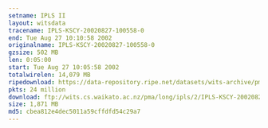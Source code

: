 ```yaml
---
setname: IPLS II
layout: witsdata
tracename: IPLS-KSCY-20020827-100558-0
end: Tue Aug 27 10:10:58 2002
originalname: IPLS-KSCY-20020827-100558-0
gzsize: 502 MB
len: 0:05:00
start: Tue Aug 27 10:05:58 2002
totalwirelen: 14,079 MB
ripedownload: https://data-repository.ripe.net/datasets/wits-archive/pma/long/ipls/2/IPLS-KSCY-20020827-100558-0.gz
pkts: 24 million
download: ftp://wits.cs.waikato.ac.nz/pma/long/ipls/2/IPLS-KSCY-20020827-100558-0.gz
size: 1,871 MB
md5: cbea812e4dec5011a59cffdfd54c29a7
---
```

